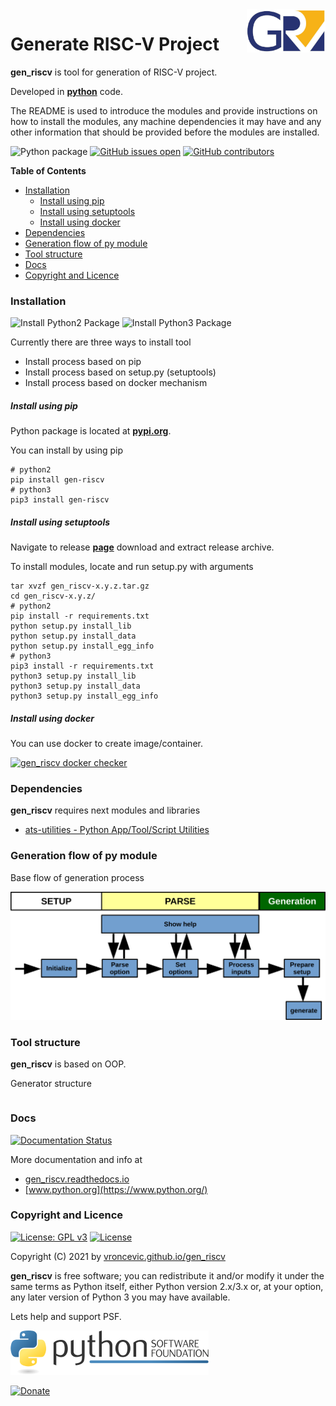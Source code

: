<img align="right" src="https://raw.githubusercontent.com/vroncevic/gen_riscv/dev/docs/gen_riscv_logo.png" width="25%">

# Generate RISC-V Project

**gen_riscv** is tool for generation of RISC-V project.

Developed in **[python](https://www.python.org/)** code.

The README is used to introduce the modules and provide instructions on
how to install the modules, any machine dependencies it may have and any
other information that should be provided before the modules are installed.

![Python package](https://github.com/vroncevic/gen_riscv/workflows/Python%20package%20gen_riscv/badge.svg?branch=main) [![GitHub issues open](https://img.shields.io/github/issues/vroncevic/gen_riscv.svg)](https://github.com/vroncevic/gen_riscv/issues) [![GitHub contributors](https://img.shields.io/github/contributors/vroncevic/gen_riscv.svg)](https://github.com/vroncevic/gen_riscv/graphs/contributors)

<!-- START doctoc generated TOC please keep comment here to allow auto update -->
<!-- DON'T EDIT THIS SECTION, INSTEAD RE-RUN doctoc TO UPDATE -->
**Table of Contents**

- [Installation](#installation)
    - [Install using pip](#install-using-pip)
    - [Install using setuptools](#install-using-setuptools)
    - [Install using docker](#install-using-docker)
- [Dependencies](#dependencies)
- [Generation flow of py module](#generation-flow-of-py-module)
- [Tool structure](#tool-structure)
- [Docs](#docs)
- [Copyright and Licence](#copyright-and-licence)

<!-- END doctoc generated TOC please keep comment here to allow auto update -->

### Installation

![Install Python2 Package](https://github.com/vroncevic/gen_riscv/workflows/Install%20Python2%20Package%20gen_riscv/badge.svg?branch=main) ![Install Python3 Package](https://github.com/vroncevic/gen_riscv/workflows/Install%20Python3%20Package%20gen_riscv/badge.svg?branch=main)

Currently there are three ways to install tool

- Install process based on pip
- Install process based on setup.py (setuptools)
- Install process based on docker mechanism

##### Install using pip

Python package is located at **[pypi.org](https://pypi.org/project/gen-riscv/)**.

You can install by using pip

```
# python2
pip install gen-riscv
# python3
pip3 install gen-riscv
```

##### Install using setuptools

Navigate to release **[page](https://github.com/vroncevic/gen_riscv/releases/)** download and extract release archive.

To install modules, locate and run setup.py with arguments

```
tar xvzf gen_riscv-x.y.z.tar.gz
cd gen_riscv-x.y.z/
# python2
pip install -r requirements.txt
python setup.py install_lib
python setup.py install_data
python setup.py install_egg_info
# python3
pip3 install -r requirements.txt
python3 setup.py install_lib
python3 setup.py install_data
python3 setup.py install_egg_info
```

##### Install using docker

You can use docker to create image/container.

[![gen_riscv docker checker](https://github.com/vroncevic/gen_riscv/workflows/gen_riscv%20docker%20checker/badge.svg)](https://github.com/vroncevic/gen_riscv/actions?query=workflow%3A%22gen_riscv+docker+checker%22)

### Dependencies

**gen_riscv** requires next modules and libraries

- [ats-utilities - Python App/Tool/Script Utilities](https://vroncevic.github.io/ats_utilities)

### Generation flow of py module

Base flow of generation process

![alt tag](https://raw.githubusercontent.com/vroncevic/gen_riscv/dev/docs/gen_riscv_flow.png)

### Tool structure

**gen_riscv** is based on OOP.

Generator structure

```

```

### Docs

[![Documentation Status](https://readthedocs.org/projects/gen_riscv/badge/?version=latest)](https://gen_riscv.readthedocs.io/projects/gen_riscv/en/latest/?badge=latest)

More documentation and info at

- [gen_riscv.readthedocs.io](https://gen_riscv.readthedocs.io/en/latest/)
- [www.python.org](https://www.python.org/)

### Copyright and Licence

[![License: GPL v3](https://img.shields.io/badge/License-GPLv3-blue.svg)](https://www.gnu.org/licenses/gpl-3.0) [![License](https://img.shields.io/badge/License-Apache%202.0-blue.svg)](https://opensource.org/licenses/Apache-2.0)

Copyright (C) 2021 by [vroncevic.github.io/gen_riscv](https://vroncevic.github.io/gen_riscv)

**gen_riscv** is free software; you can redistribute it and/or modify
it under the same terms as Python itself, either Python version 2.x/3.x or,
at your option, any later version of Python 3 you may have available.

Lets help and support PSF.

[![Python Software Foundation](https://raw.githubusercontent.com/vroncevic/gen_riscv/dev/docs/psf-logo-alpha.png)](https://www.python.org/psf/)

[![Donate](https://www.paypalobjects.com/en_US/i/btn/btn_donateCC_LG.gif)](https://psfmember.org/index.php?q=civicrm/contribute/transact&reset=1&id=2)
